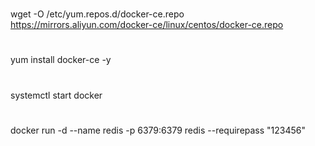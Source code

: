 #
wget -O /etc/yum.repos.d/docker-ce.repo https://mirrors.aliyun.com/docker-ce/linux/centos/docker-ce.repo
#
yum install docker-ce -y
#
systemctl start docker
#
docker run -d --name redis -p 6379:6379 redis --requirepass "123456"